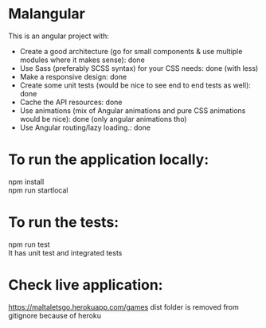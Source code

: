 # Malangular

This is an angular project with:  

* Create a good architecture (go for small components & use multiple modules where it
makes sense): done  
* Use Sass (preferably SCSS syntax) for your CSS needs: done (with less)  
* Make a responsive design: done  
* Create some unit tests (would be nice to see end to end tests as well): done  
* Cache the API resources: done  
* Use animations (mix of Angular animations and pure CSS animations would be nice): done (only angular animations tho)  
* Use Angular routing/lazy loading.: done  

# To run the application locally: 
npm install  
npm run startlocal

# To run the tests: 
npm run test  
It has unit test and integrated tests  

# Check live application:
https://maltaletsgo.herokuapp.com/games
dist folder is removed from gitignore because of heroku

